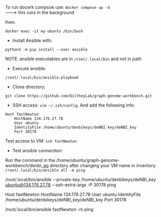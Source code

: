 To run docerk compsoe use:
    `docker compose up -d`      
---> this runs in the background

then: 

`docker exec -it my-ubuntu /bin/bash`

- Install Ansible with:

`python3 -m pip install --user ansible`

NOTE: ansible executables are in `/root/.local/bin` and not in path

- Execute ansible:

`/root/.local/bin/ansible-playbook`

- Clone directory:

`git clone https://github.com/DiltheyLab/graph-genome-workbench.git`

- SSH access:
`vim ~/.ssh/config`. And add the following info:

```
Host fastNewton
    HostName 134.176.27.78
    User ubuntu
    IdentityFile /home/ubuntu/denbikeys/deNBI_key/deNBI_key
    Port 30178
```

Test access to VM: `ssh fastNewton`

- Test ansible connection:

Run the command in the /home/ubuntu/graph-genome-workbench/denbi_gg directory after changing your VM name in inventory
`/root/.local/bin/ansible all -m ping`


/root/.local/bin/ansible --private-key /home/ubuntu/denbikeys/deNBI_key  ubuntu@134.176.27.78 --ssh-extra-args -P 30178 ping

Host fastNewton
    HostName 134.176.27.78
    User ubuntu
    IdentityFile /home/ubuntu/denbikeys/deNBI_key/deNBI_key
    Port 30178

/root/.local/bin/ansible fastNewton -m ping